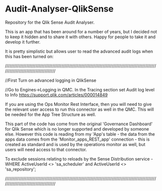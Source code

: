 # Audit-Analyser-QlikSense
Repository for the Qlik Sense Audit Analyser.

This is an app that has been around for a number of years, but I decided not to keep it hidden and to share it with others.  Happy for people to take it and develop it further.

It is pretty simplistic but allows user to read the advanced audit logs when this has been turned on:

////////////////////////////////////////////////////////////////////////////////////////////////////////////////////////////////////

//First Turn on advanced logging in QlikSense


//Go to Engines->Logging in QMC. In the Tracing section set Audit log level to Info
https://support.qlik.com/articles/000014849

If you are using the Ops Monitor Rest Interface, then you will need to give the relevant user access to run this connector as well in the QMC.  This will be needed for the App Tree Structure as well.

This part of the code has come from the original 'Governance Dashboard' for Qlik Sense which is no longer supported and developed by someone else.  However this code is reading from my 'App's table - the data from the apps data comes from the 'Monitor_apps_REST_app' connection - this is created as standard and is used by the operations monitor as well, but users will need access to that connector.

To exclude sessions relating to reloads by the Sense Distribution service - WHERE ActiveUserId <> 'sa_scheduler' and ActiveUserId <> 'sa_repository';

////////////////////////////////////////////////////////////////////////////////////////////////////////////////////////////////////
